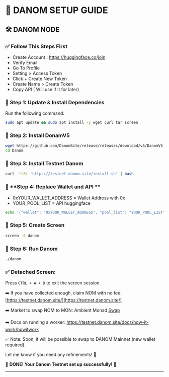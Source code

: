 # 🚀 **DANOM SETUP GUIDE**  

## 🛠 **DANOM NODE**  
### ✅ **Follow This Steps First**   

- Create Account : https://huggingface.co/join
- Verify Email
- Go To Profile
- Setting > Access Token
- Click + Create New Token
- Create Name > Create Token
- Copy API ( Will use if it for later)

### 🔹 **Step 1: Update & Install Dependencies**  
Run the following command:  
```bash
sudo apt update && sudo apt install -y wget curl tar screen
```

### 🔹 **Step 2: Install DonamV5**  
```bash
wget https://github.com/DanomSite/release/releases/download/v5/DanomV5.tar.gz && tar -xvzf DanomV5.tar.gz
cd Danom
```

### 🔹 **Step 3: Install Testnet Danom**  
```bash
curl -fsSL 'https://testnet.danom.site/install.sh' | bash
```

### 🔹 **Step 4: Replace Wallet and API **  
- 0xYOUR_WALLET_ADDRESS = Wallet Address with 0x
- YOUR_POOL_LIST = API huggingface 

```bash
echo '{"wallet": "0xYOUR_WALLET_ADDRESS", "pool_list": "YOUR_POOL_LIST"}' > wallet_config.json
```

### 🔹 **Step 5: Create Screen**  
```bash
screen -S danom
```

### 📌 **Step 6: Run Danom**  
```bash
./danom
```

### ✅ **Detached Screen:**  
Press `CTRL + A + D` to exit the screen session.  



➡️ If you have collected enough, claim NOM with no fee: [https://testnet.danom.site/](https://testnet.danom.site/)

➡️ Market to swap NOM to MON: Ambient Monad [Swap](https://monad.ambient.finance/trade/market/chain=0x279f&tokenA=0x43e52cbc0073caa7c0cf6e64b576ce2d6fb14eb8&tokenB=0x0000000000000000000000000000000000000000) 

➡️ Docs on running a worker: https://testnet.danom.site/docs/how-it-work/howitwork

✅ Note: Soon, it will be possible to swap to DANOM Mainnet (new wallet required).

Let me know if you need any refinements! 🚀


🎉 **DONE! Your Danom Testnet set up successfully!** 🚀  

---
